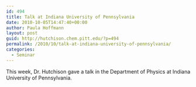```yaml
---
id: 494
title: Talk at Indiana University of Pennsylvania
date: 2010-10-05T14:47:40+00:00
author: Paula Hoffmann
layout: post
guid: http://hutchison.chem.pitt.edu/?p=494
permalink: /2010/10/talk-at-indiana-university-of-pennsylvania/
categories:
  - Seminar
---
```

This week, Dr. Hutchison gave a talk in the Department of Physics at Indiana University of Pennsylvania.